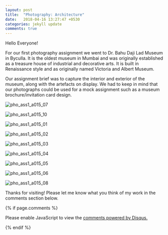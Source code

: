 ```yaml
---
layout: post
title:  "Photography: Architecture"
date:   2018-04-16 13:27:47 +0530
categories: jekyll update
comments: true
---
```

Hello Everyone!

For our first photography assignment we went to Dr. Bahu Daji Lad Museum in Byculla.
It is the oldest museum in Mumbai and was originally established as a treasure house of industrial and decorative arts.
It is built in Renaissance style and as originally named Victoria and Albert Museum.

Our assignment brief was to capture the interior and exterior of the museum, along with the artefacts on display.
We had to keep in mind that our photographs could be used for a mock assignment such as a museum brochure/invitation card design.



![pho_ass1_a015_07](https://user-images.githubusercontent.com/36835039/38794455-d15d11c2-4172-11e8-9598-580b890ca7e7.jpg)

![pho_ass1_a015_10](https://user-images.githubusercontent.com/36835039/38794457-d1cd721e-4172-11e8-94c6-8963fc62ab7f.jpg)

![pho_ass1_a015_01](https://user-images.githubusercontent.com/36835039/38794458-d20b3086-4172-11e8-9c0b-d207902b68a9.jpg)

![pho_ass1_a015_02](https://user-images.githubusercontent.com/36835039/38794459-d240a388-4172-11e8-8370-c9811419de40.jpg)

![pho_ass1_a015_03](https://user-images.githubusercontent.com/36835039/38794460-d277fa40-4172-11e8-8e56-02170030b251.jpg)

![pho_ass1_a015_04](https://user-images.githubusercontent.com/36835039/38794461-d2ce9288-4172-11e8-9cd3-13bbbe7c5620.jpg)

![pho_ass1_a015_05](https://user-images.githubusercontent.com/36835039/38794462-d33c94d6-4172-11e8-8614-9e8aec06e909.jpg)

![pho_ass1_a015_06](https://user-images.githubusercontent.com/36835039/38794463-d371bde6-4172-11e8-98b4-5653946d8d50.jpg)

![pho_ass1_a015_08](https://user-images.githubusercontent.com/36835039/38794464-d3a891a4-4172-11e8-8bd3-97c4e58bcc8c.jpg)


Thanks for visiting! Please let me know what you think of my work in the comments section below.

{% if page.comments %}

<div id="disqus_thread"></div>
<script>

/**
*  RECOMMENDED CONFIGURATION VARIABLES: EDIT AND UNCOMMENT THE SECTION BELOW TO INSERT DYNAMIC VALUES FROM YOUR PLATFORM OR CMS.
*  LEARN WHY DEFINING THESE VARIABLES IS IMPORTANT: https://disqus.com/admin/universalcode/#configuration-variables*/
/*
var disqus_config = function () {
this.page.url = PAGE_URL;  // Replace PAGE_URL with your page's canonical URL variable
this.page.identifier = PAGE_IDENTIFIER; // Replace PAGE_IDENTIFIER with your page's unique identifier variable
};
*/
(function() { // DON'T EDIT BELOW THIS LINE
var d = document, s = d.createElement('script');
s.src = 'https://vanya-rawat-github-io.disqus.com/embed.js';
s.setAttribute('data-timestamp', +new Date());
(d.head || d.body).appendChild(s);
})();
</script>
<noscript>Please enable JavaScript to view the <a href="https://disqus.com/?ref_noscript">comments powered by Disqus.</a></noscript>

{% endif %}
